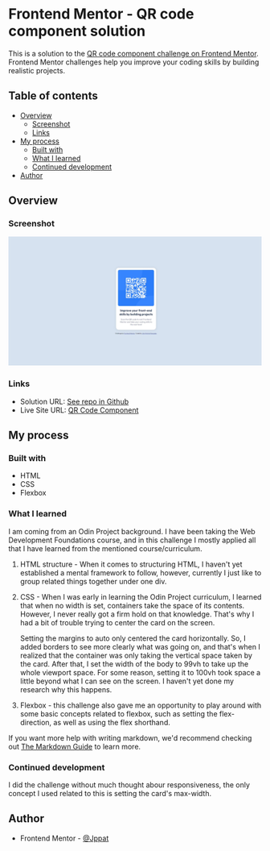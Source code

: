 # Frontend Mentor - QR code component solution

This is a solution to the [QR code component challenge on Frontend Mentor](https://www.frontendmentor.io/challenges/qr-code-component-iux_sIO_H). Frontend Mentor challenges help you improve your coding skills by building realistic projects. 

## Table of contents

- [Overview](#overview)
  - [Screenshot](#screenshot)
  - [Links](#links)
- [My process](#my-process)
  - [Built with](#built-with)
  - [What I learned](#what-i-learned)
  - [Continued development](#continued-development)
- [Author](#author)

## Overview

### Screenshot

![](./images/qr-code-component-jppat.jpeg)

### Links

- Solution URL: [See repo in Github](https://github.com/Jppat/frontend_mentor/tree/main/qr-code-component-main)
- Live Site URL: [QR Code Component](https://jppat.github.io/frontend_mentor/qr-code-component-main/index.html)

## My process

### Built with

- HTML
- CSS
- Flexbox

### What I learned

I am coming from an Odin Project background. I have been taking the Web Development Foundations course, and in this challenge I mostly applied
all that I have learned from the mentioned course/curriculum.

1. HTML structure - When it comes to structuring HTML, I haven't yet established a mental framework to follow, however, currently I just like to group 
related things together under one div.

2. CSS - When I was early in learning the Odin Project curriculum, I learned that when no width is set, containers take the space of its contents. However,
I never really got a firm hold on that knowledge. That's why I had a bit of trouble trying to center the card on the screen. 

    Setting the margins to auto only centered the card horizontally. So, I added borders to see more clearly what was going on, and that's when I realized that the container was only taking the vertical space taken by the card. After that, I set the width of the body to 99vh to take up the whole viewport space. For some reason, setting it to 100vh took space a little beyond what I can see on the screen. I haven't yet done my research why this happens.

3. Flexbox - this challenge also gave me an opportunity to play around with some basic concepts related to flexbox, such as setting the flex-direction, as well as using the flex shorthand.

If you want more help with writing markdown, we'd recommend checking out [The Markdown Guide](https://www.markdownguide.org/) to learn more.

### Continued development

I did the challenge without much thought abour responsiveness, the only concept I used related to this is setting the card's max-width.

## Author

- Frontend Mentor - [@Jppat](https://www.frontendmentor.io/profile/Jppat)
